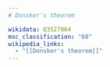 ```yaml
---
# Donsker's theorem

wikidata: Q3527064
msc_classification: "60"
wikipedia_links:
  - "[[Donsker's theorem]]"
---
```

